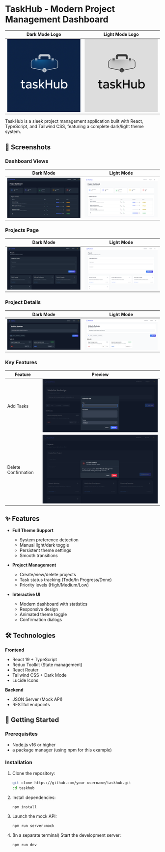 # TaskHub - Modern Project Management Dashboard

| Dark Mode Logo | Light Mode Logo |
|----------------|-----------------|
| ![Dark Logo](./src/assets/logo.png) | ![Light Logo](./src/assets/logo_light.png) |

TaskHub is a sleek project management application built with React, TypeScript, and Tailwind CSS, featuring a complete dark/light theme system.

## 📱 Screenshots

### Dashboard Views
| Dark Mode | Light Mode |
|-----------|------------|
| ![Dashboard Dark](./src/assets/Dashboard.png) | ![Dashboard Light](./src/assets/Dashboard_light.png) |

### Projects Page
| Dark Mode | Light Mode |
|-----------|------------|
| ![Projects Dark](./src/assets/ProjectsPage.png) | ![Projects Light](./src/assets/ProjectsPage_light.png) |

### Project Details
| Dark Mode | Light Mode |
|-----------|------------|
| ![Details Dark](./src/assets/ProjectDetailsPage.png) | ![Details Light](./src/assets/ProjectDetailsPage_light.png) |

### Key Features
| Feature | Preview |
|---------|---------|
| Add Tasks | ![Add Task](./src/assets/AddTask.png) |
| Delete Confirmation | ![Delete Modal](./src/assets/DeleteConfirmation.png) |

## ✨ Features

- **Full Theme Support**
  - System preference detection
  - Manual light/dark toggle
  - Persistent theme settings
  - Smooth transitions

- **Project Management**
  - Create/view/delete projects
  - Task status tracking (Todo/In Progress/Done)
  - Priority levels (High/Medium/Low)

- **Interactive UI**
  - Modern dashboard with statistics
  - Responsive design
  - Animated theme toggle
  - Confirmation dialogs

## 🛠️ Technologies

**Frontend**
- React 19 + TypeScript
- Redux Toolkit (State management)
- React Router 
- Tailwind CSS + Dark Mode
- Lucide Icons

**Backend**
- JSON Server (Mock API)
- RESTful endpoints

## 🚀 Getting Started

### Prerequisites
- Node.js v16 or higher
- a package manager (using npm for this example)

### Installation
1. Clone the repository:
   ```bash
   git clone https://github.com/your-username/taskhub.git
   cd taskhub
   ```

2. Install dependencies:
    ```bash
    npm install
    ```

3. Launch the mock API:
    ```bash
    npm run server:mock
    ```

4. (In a separate terminal) Start the development server:
    ```bash
    npm run dev
    ```
